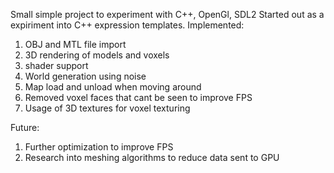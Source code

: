 Small simple project to experiment with C++, OpenGl, SDL2
Started out as a expiriment into C++ expression templates.
Implemented:
1) OBJ and MTL file import
2) 3D rendering of models and voxels
3) shader support
4) World generation using noise
5) Map load and unload when moving around
6) Removed voxel faces that cant be seen to improve FPS
7) Usage of 3D textures for voxel texturing

Future:
1) Further optimization to improve FPS
2) Research into meshing algorithms to reduce data sent to GPU

